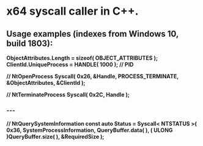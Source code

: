 # x64 syscall caller in C++.

## Usage examples (indexes from Windows 10, build 1803):

**ObjectAttributes.Length = sizeof( OBJECT_ATTRIBUTES );**
**ClientId.UniqueProcess	= HANDLE( 1000 ); // PID**

**// NtOpenProcess**
**Syscall( 0x26, &Handle, PROCESS_TERMINATE, &ObjectAttributes, &ClientId );**

**// NtTerminateProcess**
**Syscall( 0x2C, Handle );**

### ---

**// NtQuerySystemInformation
const auto Status = Syscall< NTSTATUS >( 0x36, SystemProcessInformation, QueryBuffer.data( ), 
	( ULONG )QueryBuffer.size( ), &RequiredSize );**



